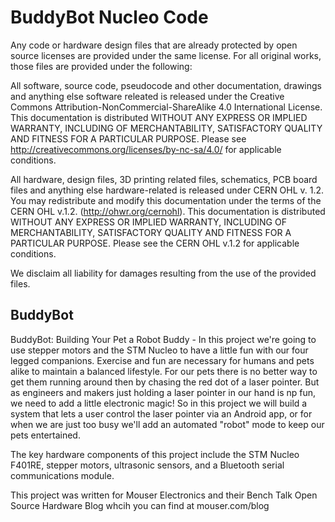# BuddyBot Nucleo Code
Any code or hardware design files that are already protected by open source licenses are provided under the same license.  For all original works, those files are provided under the following:

All software, source code, pseudocode and other documentation, drawings and anything else software releated is released under the Creative Commons Attribution-NonCommercial-ShareAlike 4.0 International License.  This documentation is distributed WITHOUT ANY EXPRESS OR IMPLIED WARRANTY, INCLUDING OF MERCHANTABILITY, SATISFACTORY QUALITY AND FITNESS FOR A PARTICULAR PURPOSE.  Please see http://creativecommons.org/licenses/by-nc-sa/4.0/ for applicable conditions.

All hardware, design files, 3D printing related files, schematics, PCB board files and anything else hardware-related is released under CERN OHL v. 1.2.  You may redistribute and modify this documentation under the terms of the CERN OHL v.1.2. (http://ohwr.org/cernohl). This documentation is distributed WITHOUT ANY EXPRESS OR IMPLIED WARRANTY, INCLUDING OF MERCHANTABILITY, SATISFACTORY QUALITY AND FITNESS FOR A PARTICULAR PURPOSE. Please see the CERN OHL v.1.2 for applicable conditions.

We disclaim all liability for damages resulting from the use of the provided files.

## BuddyBot

BuddyBot: Building Your Pet a Robot Buddy - In this project we're going to use stepper motors and the STM Nucleo to have a little fun with our four legged companions.  Exercise and fun are necessary for humans and pets alike to maintain a balanced lifestyle.  For our pets there is no better way to get them running around then by chasing the red dot of a laser pointer.  But as engineers and makers just holding a laser pointer in our hand is np fun, we need to add a little electronic magic!  So in this project we will build a system that lets a user control the laser pointer via an Android app, or for when we are just too busy we'll add an automated "robot" mode to keep our pets entertained.

The key hardware components of this project include the STM Nucleo F401RE, stepper motors, ultrasonic sensors, and a Bluetooth serial communications module.  

This project was written for Mouser Electronics and their Bench Talk Open Source Hardware Blog whcih you can find at mouser.com/blog
